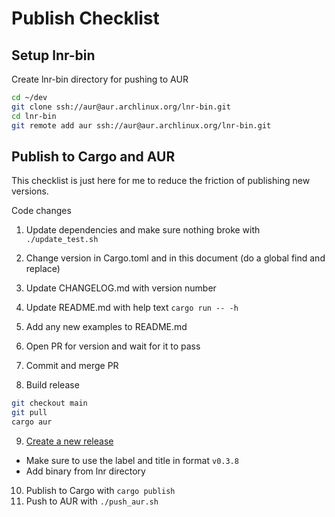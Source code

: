 # Publish Checklist

## Setup lnr-bin

Create lnr-bin directory for pushing to AUR

```bash
cd ~/dev
git clone ssh://aur@aur.archlinux.org/lnr-bin.git
cd lnr-bin
git remote add aur ssh://aur@aur.archlinux.org/lnr-bin.git
```

## Publish to Cargo and AUR

This checklist is just here for me to reduce the friction of publishing new versions.

Code changes

1. Update dependencies and make sure nothing broke with `./update_test.sh`
2. Change version in Cargo.toml and in this document (do a global find and replace)
3. Update CHANGELOG.md with version number
4. Update README.md with help text `cargo run -- -h`
5. Add any new examples to README.md
6. Open PR for version and wait for it to pass
7. Commit and merge PR

8. Build release

```bash
git checkout main
git pull
cargo aur
```

9. [Create a new release](https://github.com/alanvardy/lnr/releases/new)

- Make sure to use the label and title in format `v0.3.8`
- Add binary from lnr directory

10. Publish to Cargo with `cargo publish`
11. Push to AUR with `./push_aur.sh`

